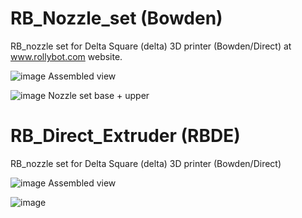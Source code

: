 # RB_Nozzle_set (Bowden)
RB_nozzle set for Delta Square (delta) 3D printer (Bowden/Direct) at www.rollybot.com website.

![image](https://github.com/rollybot/RB_Nozzle_set/assets/5675424/b61c816c-c83a-4173-bd11-5f9a0570d448)
Assembled view

![image](https://github.com/rollybot/RB_Nozzle_set/assets/5675424/5283f4e8-6b40-439f-ac8e-a04f12effc79)
Nozzle set base + upper

# RB_Direct_Extruder (RBDE)
RB_nozzle set for Delta Square (delta) 3D printer (Bowden/Direct)

![image](https://github.com/rollybot/RB_Nozzle_set/assets/5675424/86e9bdcc-be1b-4a49-870a-58068984af81)
Assembled view

![image](https://github.com/rollybot/RB_Nozzle_set/assets/5675424/d237bad5-21d0-4c04-ab97-f1a5cee6c2d8)



